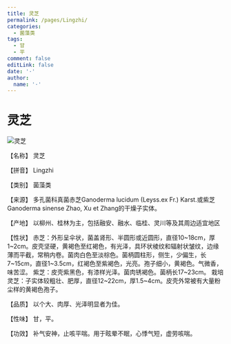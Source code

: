 ```yaml
---
title: 灵芝
permalink: /pages/Lingzhi/
categories: 
  - 菌藻类
tags: 
  - 甘
  - 平
comment: false
editLink: false
date: '·'
author: 
  name: '·'
---
```

# 灵芝

![灵芝](https://sys01.lib.hkbu.edu.hk/cmed/mmid/images/B00359.jpg)

<!-- more -->
【名称】	灵芝	

【拼音】	Lingzhi

【类别】	菌藻类

【来源】	多孔菌科真菌赤芝Ganoderma lucidum (Leyss.ex Fr.) Karst.或紫芝Ganoderma sinense Zhao, Xu et Zhang的干燥子实体。

【产地】	以柳州、桂林为主，包括融安、融水、临桂、灵川等及其周边适宜地区

【性状】	赤芝：外形呈伞状，菌盖肾形、半圆形或近圆形，直径10~18cm，厚1~2cm。皮壳坚硬，黄褐色至红褐色，有光泽，具环状棱纹和辐射状皱纹，边缘薄而平截，常稍内卷。菌肉白色至淡棕色。菌柄圆柱形，侧生，少偏生，长7~15cm，直径1~3.5cm，红褐色至紫褐色，光亮。孢子细小，黄褐色。气微香，味苦涩。
紫芝：皮壳紫黑色，有漆样光泽。菌肉锈褐色。菌柄长17~23cm。
栽培灵芝：子实体较粗壮、肥厚，直径12~22cm，厚1.5~4cm。皮壳外常被有大量粉尘样的黄褐色孢子。

【品质】	以个大、肉厚、光泽明显者为佳。

【性味】	甘，平。

【功效】	补气安神，止咳平喘。用于眩晕不眠，心悸气短，虚劳咳喘。
